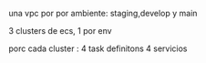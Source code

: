 una vpc por por ambiente: staging,develop y main

3 clusters de ecs, 1 por env

porc cada cluster : 4 task definitons
4 servicios